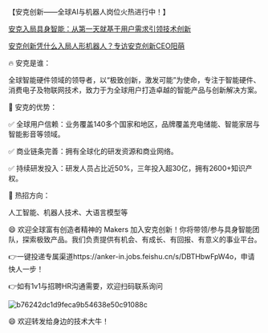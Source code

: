 【安克创新——全球AI与机器人岗位火热进行中！】

[安克入局具身智能：从第一天就基于用户需求引领技术创新](https://mp.weixin.qq.com/s/StLEHLxgw7FbXGfVhVRy4Q)

[安克创新凭什么入局人形机器人？专访安克创新CEO阳萌](https://www.bilibili.com/video/BV1bGTvz2E6w?buvid=ZF4A27F24525EA684D88AEB42EAB4CC95870&from_spmid=search.search-result.0.0&is_story_h5=false&mid=VBMZzM%2BApUQx0YZuMv7uXg%3D%3D&plat_id=116&share_from=ugc&share_medium=iphone&share_plat=ios&share_session_id=29E33628-5552-42E1-A150-D1DD1BFD9457&share_source=WEIXIN&share_tag=s_i&spmid=united.player-video-detail.0.0&timestamp=1750429741&unique_k=om3nNnX&up_id=4401694)

🔥 安克是谁：

全球智能硬件领域的领导者，以“极致创新，激发可能”为使命，专注于智能硬件、消费电子及物联网技术，致力于为全球用户打造卓越的智能产品与创新解决方案。

🎯 安克的优势：

✅ 全球用户信赖：业务覆盖140多个国家和地区，品牌覆盖充电储能、智能家居与智能影音等领域。

✅ 商业链条完善：拥有全球化的研发资源和商业网络。

✅ 持续研发投入：研发人员占比近50%，三年投入超30亿，拥有2600+知识产权。

📑 热招方向：

人工智能、机器人技术、大语言模型等

😄 欢迎全球富有创造者精神的 Makers 加入安克创新！你将带领/参与具身智能团队，探索极致产品。我们负责提供有机会、有成长、有回报、有意义的事业平台。

👉一键投递专属渠道https://anker-in.jobs.feishu.cn/s/DBTHbwFpW4o，申请快人一步！

👉如有1v1与招聘HR沟通需要，欢迎扫码联系询问

![b76242dc1d9feca9b54638e50c91088c](https://github.com/user-attachments/assets/bdde1259-c169-437b-acc3-fe460720f645)

😄 欢迎转发给身边的技术大牛！
